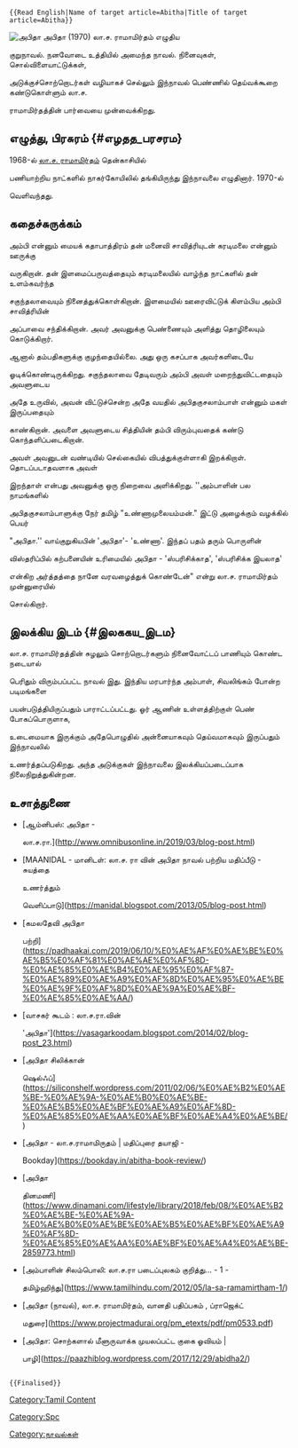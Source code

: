 ```{=mediawiki}
{{Read English|Name of target article=Abitha|Title of target article=Abitha}}
```
![அபிதா](Apitha1.jpg "அபிதா") அபிதா (1970) லா.ச. ராமாமிர்தம் எழுதிய
குறுநாவல். நனவோடை உத்தியில் அமைந்த நாவல். நினைவுகள், சொல்விளையாட்டுக்கள்,
அடுக்குச்சொற்றொடர்கள் வழியாகச் செல்லும் இந்நாவல் பெண்ணில் தெய்வக்கூறை கண்டுகொள்ளும் லா.ச.
ராமாமிர்தத்தின் பார்வையை முன்வைக்கிறது.

## எழுத்து, பிரசுரம் {#எழதத_பரசரம}

1968-ல் [லா.ச. ராமாமிர்தம்](லா.ச._ராமாமிர்தம் "wikilink") தென்காசியில்
பணியாற்றிய நாட்களில் நாகர்கோயிலில் தங்கியிருந்து இந்நாவலை எழுதினார். 1970-ல்
வெளிவந்தது.

## கதைச்சுருக்கம்

அம்பி என்னும் மையக் கதாபாத்திரம் தன் மனைவி சாவித்ரியுடன் கரடிமலை என்னும் ஊருக்கு
வருகிறான். தன் இளமைப்பருவத்தையும் கரடிமலையில் வாழ்ந்த நாட்களில் தன் உளம்கவர்ந்த
சகுந்தலாவையும் நினைத்துக்கொள்கிறான். இளமையில் ஊரைவிட்டுக் கிளம்பிய அம்பி சாவித்ரியின்
அப்பாவை சந்திக்கிறான். அவர் அவனுக்கு பெண்ணையும் அளித்து தொழிலையும் கொடுக்கிறார்.
ஆனால் தம்பதிகளுக்கு குழந்தையில்லை. அது ஒரு கசப்பாக அவர்களிடையே
ஓடிக்கொண்டிருக்கிறது. சகுந்தலாவை தேடிவரும் அம்பி அவள் மறைந்துவிட்டதையும் அவளுடைய
அதே உருவில், அவன் விட்டுச்சென்ற அதே வயதில் அபிதகுசலாம்பாள் என்னும் மகள் இருப்பதையும்
காண்கிறான். அவளை அவளுடைய சித்தியின் தம்பி விரும்புவதைக் கண்டு கொந்தளிப்படைகிறான்.
அவள் அவனுடன் வண்டியில் செல்கையில் விபத்துக்குள்ளாகி இறக்கிறாள். தொடப்படாதவளாக அவள்
இறந்தாள் என்பது அவனுக்கு ஒரு நிறைவை அளிக்கிறது. \'\'அம்பாளின் பல நாமங்களில்
அபிதகுசலாம்பாளுக்கு நேர் தமிழ் \"உண்ணாமுலையம்மன்.\" இட்டு அழைக்கும் வழக்கில் பெயர்
\"அபிதா.'' வாய்குறுகியபின் \'அபிதா'- \'உண்ணா'. இந்தப் பதம் தரும் பொருளின்
விஸ்தரிப்பில் கற்பனையின் உரிமையில் அபிதா - \'ஸ்பரிசிக்காத', \'ஸ்பரிசிக்க இயலாத'
என்கிற அர்த்தத்தை நானே வரவழைத்துக் கொண்டேன்\" என்று லா.ச. ராமாமிர்தம் முன்னுரையில்
சொல்கிறார்.

## இலக்கிய இடம் {#இலககய_இடம}

லா.ச. ராமாமிர்தத்தின் சுழலும் சொற்றொடர்களும் நினைவோட்டப் பாணியும் கொண்ட நடையால்
பெரிதும் விரும்பப்பட்ட நாவல் இது. இந்திய மரபார்ந்த அம்பாள், சிவலிங்கம் போன்ற படிமங்களை
பயன்படுத்தியிருப்பதும் பாராட்டப்பட்டது. ஓர் ஆணின் உள்ளத்திற்குள் பெண் போகப்பொருளாக,
உடைமையாக இருக்கும் அதேபொழுதில் அன்னையாகவும் தெய்வமாகவும் இருப்பதும் இந்நாவலில்
உணர்த்தப்படுகிறது. அந்த அடுக்குகள் இந்நாவலை இலக்கியப்படைப்பாக நிலைநிறுத்துகின்றன.

## உசாத்துணை

-   [ஆம்னிபஸ்: அபிதா -
    லா.ச.ரா.](http://www.omnibusonline.in/2019/03/blog-post.html)
-   [MAANIDAL - மானிடள்: லா.ச. ரா வின் அபிதா நாவல் பற்றிய மதிப்பீடு - சுயத்தை
    உணர்த்தும்
    வெளிப்பாடு](https://manidal.blogspot.com/2013/05/blog-post.html)
-   [கமலதேவி அபிதா
    பற்றி](https://padhaakai.com/2019/06/10/%E0%AE%AF%E0%AE%BE%E0%AE%B5%E0%AF%81%E0%AE%AE%E0%AF%8D-%E0%AE%85%E0%AE%B4%E0%AE%95%E0%AF%87-%E0%AE%89%E0%AE%A9%E0%AF%8D%E0%AE%95%E0%AE%BE%E0%AE%9F%E0%AF%8D%E0%AE%9A%E0%AE%BF-%E0%AE%85%E0%AE%AA/)
-   [வாசகர் கூடம் : லா.ச.ரா.வின்
    \'அபிதா\'](https://vasagarkoodam.blogspot.com/2014/02/blog-post_23.html)
-   [அபிதா சிலிக்கான்
    ஷெல்ஃப்](https://siliconshelf.wordpress.com/2011/02/06/%E0%AE%B2%E0%AE%BE-%E0%AE%9A-%E0%AE%B0%E0%AE%BE-%E0%AE%B5%E0%AE%BF%E0%AE%A9%E0%AF%8D-%E0%AE%85%E0%AE%AA%E0%AE%BF%E0%AE%A4%E0%AE%BE/)
-   [அபிதா - லா.ச.ராமாமிருதம் \| மதிப்புரை தயாஜி -
    Bookday](https://bookday.in/abitha-book-review/)
-   [அபிதா
    தினமணி](https://www.dinamani.com/lifestyle/library/2018/feb/08/%E0%AE%B2%E0%AE%BE-%E0%AE%9A-%E0%AE%B0%E0%AE%BE%E0%AE%B5%E0%AE%BF%E0%AE%A9%E0%AF%8D-%E0%AE%85%E0%AE%AA%E0%AE%BF%E0%AE%A4%E0%AE%BE-2859773.html)
-   [அம்பாளின் சிலம்பொலி: லா.ச.ரா படைப்புலகம் குறித்து\... - 1 -
    தமிழ்ஹிந்து](https://www.tamilhindu.com/2012/05/la-sa-ramamirtham-1/)
-   [அபிதா (நாவல்), லா.ச. ராமாமிர்தம், வானதி பதிப்பகம் , ப்ராஜெக்ட்
    மதுரை](https://www.projectmadurai.org/pm_etexts/pdf/pm0533.pdf)
-   [அபிதா: சொற்களால் மீளுருவாக்க முயலப்பட்ட குகை ஓவியம் \|
    பாழி](https://paazhiblog.wordpress.com/2017/12/29/abidha2/)

```{=mediawiki}
{{Finalised}}
```
[Category:Tamil Content](Category:Tamil_Content "wikilink")
[Category:Spc](Category:Spc "wikilink")
[Category:நாவல்கள்](Category:நாவல்கள் "wikilink")
